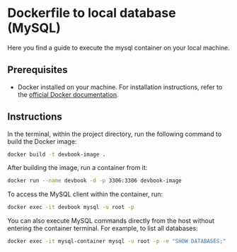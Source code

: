 # Dockerfile to local database (MySQL)

Here you find a guide to execute the mysql container on your local machine.

## Prerequisites

- Docker installed on your machine. For installation instructions, refer to the [official Docker documentation](https://docs.docker.com/get-docker/).

## Instructions

In the terminal, within the project directory, run the following command to build the Docker image:

```bash
docker build -t devbook-image .
```

After building the image, run a container from it:

```bash
docker run --name devbook -d -p 3306:3306 devbook-image
```

To access the MySQL client within the container, run:

```bash
docker exec -it devbook mysql -u root -p
```

You can also execute MySQL commands directly from the host without entering the container terminal. For example, to list all databases:

```bash
docker exec -it mysql-container mysql -u root -p -e "SHOW DATABASES;"
```

